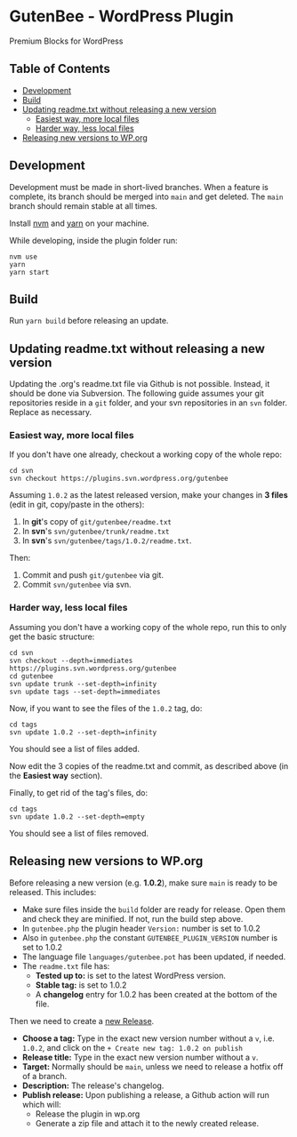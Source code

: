 # GutenBee - WordPress Plugin
Premium Blocks for WordPress

## Table of Contents
- [Development](#development)
- [Build](#build)
- [Updating readme.txt without releasing a new version](#updating-readmetxt-without-releasing-a-new-version)
  - [Easiest way, more local files](#easiest-way-more-local-files)
  - [Harder way, less local files](#harder-way-less-local-files)
- [Releasing new versions to WP.org](#releasing-new-versions-to-wporg)

## Development
Development must be made in short-lived branches. When a feature is complete, its branch should be merged into `main` and get deleted. The `main` branch should remain stable at all times.

Install [nvm](https://github.com/nvm-sh/nvm) and [yarn](https://yarnpkg.com/getting-started/install) on your machine.

While developing, inside the plugin folder run:
```
nvm use
yarn
yarn start
```

## Build
Run `yarn build` before releasing an update.

## Updating readme.txt without releasing a new version
Updating the .org's readme.txt file via Github is not possible. Instead, it should be done via Subversion.
The following guide assumes your git repositories reside in a `git` folder, and your svn repositories in an `svn` folder. Replace as necessary.

### Easiest way, more local files
If you don't have one already, checkout a working copy of the whole repo:
```
cd svn
svn checkout https://plugins.svn.wordpress.org/gutenbee
```
Assuming `1.0.2` as the latest released version, make your changes in **3 files** (edit in git, copy/paste in the others):
1. In **git**'s copy of `git/gutenbee/readme.txt`
2. In **svn**'s `svn/gutenbee/trunk/readme.txt`
3. In **svn**'s `svn/gutenbee/tags/1.0.2/readme.txt`.

Then:
1. Commit and push `git/gutenbee` via git.
2. Commit `svn/gutenbee` via svn.

### Harder way, less local files
Assuming you don't have a working copy of the whole repo, run this to only get the basic structure:
```
cd svn
svn checkout --depth=immediates https://plugins.svn.wordpress.org/gutenbee
cd gutenbee
svn update trunk --set-depth=infinity
svn update tags --set-depth=immediates
```

Now, if you want to see the files of the `1.0.2` tag, do:
```
cd tags
svn update 1.0.2 --set-depth=infinity
```

You should see a list of files added.

Now edit the 3 copies of the readme.txt and commit, as described above (in the **Easiest way** section).

Finally, to get rid of the tag's files, do:
```
cd tags
svn update 1.0.2 --set-depth=empty
```

You should see a list of files removed. 

## Releasing new versions to WP.org
Before releasing a new version (e.g. **1.0.2**), make sure `main` is ready to be released. This includes:
- Make sure files inside the `build` folder are ready for release. Open them and check they are minified. If not, run the build step above.
- In `gutenbee.php` the plugin header `Version:` number is set to 1.0.2
- Also in `gutenbee.php` the constant `GUTENBEE_PLUGIN_VERSION` number is set to 1.0.2
- The language file `languages/gutenbee.pot` has been updated, if needed.
- The `readme.txt` file has:
  - **Tested up to:** is set to the latest WordPress version.
  - **Stable tag:** is set to 1.0.2
  - A **changelog** entry for 1.0.2 has been created at the bottom of the file.

Then we need to create a [new Release](https://github.com/cssigniter/gutenbee/releases/new).
- **Choose a tag:** Type in the exact new version number without a `v`, i.e. `1.0.2`, and click on the `+ Create new tag: 1.0.2 on publish`
- **Release title:** Type in the exact new version number without a `v`.
- **Target:** Normally should be `main`, unless we need to release a hotfix off of a branch.
- **Description:** The release's changelog.
- **Publish release:** Upon publishing a release, a Github action will run which will:
  - Release the plugin in wp.org
  - Generate a zip file and attach it to the newly created release.
